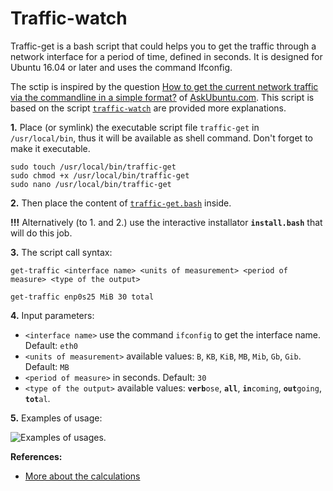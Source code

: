 # Traffic-watch

Traffic-get is a bash script that could helps you to get the traffic through a network interface for a period of time, defined in seconds. It is designed for Ubuntu 16.04 or later and uses the command Ifconfig.

The sctip is inspired by the question [How to get the current network traffic via the commandline in a simple format?](https://askubuntu.com/questions/974425/how-to-get-the-current-network-traffic-via-the-commandline-in-a-simple-format/974503#974503) of [AskUbuntu.com](https://askubuntu.com/). This script is based on the script [`traffic-watch`](https://github.com/pa4080/traffic-watch) are provided more explanations.

**1.** Place (or symlink) the executable script file `traffic-get` in `/usr/local/bin`, thus it will be available as shell command. Don't forget to make it executable. 

    sudo touch /usr/local/bin/traffic-get
    sudo chmod +x /usr/local/bin/traffic-get
    sudo nano /usr/local/bin/traffic-get

**2.** Then place the content of [`traffic-get.bash`](https://github.com/pa4080/Traffic-get/blob/master/traffic-get.bash) inside. 

**!!!** Alternatively (to 1. and 2.) use the interactive installator **`install.bash`** that will do this job.

**3.** The script call syntax:

    get-traffic <interface name> <units of measurement> <period of measure> <type of the output>

<!-- -->

    get-traffic enp0s25 MiB 30 total

**4.** Input parameters:

- `<interface name>` use the command `ifconfig` to get the interface name. Default: `eth0`
- `<units of measurement>` available values: `B`, `KB`, `KiB`, `MB`, `Mib`, `Gb`, `Gib`. Default: `MB`
- `<period of measure>` in seconds. Default: `30` 
- `<type of the output>` available values: <code><strong>verb</strong>ose</code>, **`all`**, <code><strong>in</strong>coming</code>, <code><strong>out</strong>going</code>, <code><strong>tot</strong>al</code>.

**5.** Examples of usage:

![Examples of usages.](https://i.stack.imgur.com/7gBiM.gif)

**References:**

 - [More about the calculations](https://unix.stackexchange.com/a/40787/201297)
